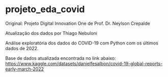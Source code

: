 # projeto_eda_covid

Original: Projeto Digital Innovation One de Prof. Dr. Neylson Crepalde

Atualização dos dados por Thiago Nebuloni

Análise exploratória dos dados do COVID-19 com Python com os últimos dados de 2022.

Base de dados atualizada encontrada no link abaixo:
https://www.kaggle.com/datasets/danielfesalbon/covid-19-global-reports-early-march-2022
